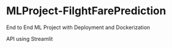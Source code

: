# MLProject-FilghtFarePrediction
End to End ML Project with Deployment and Dockerization

API using Streamlit

